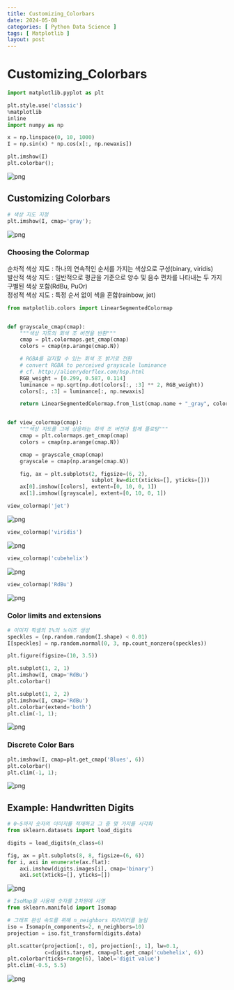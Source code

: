 ```yaml
---
title: Customizing_Colorbars
date: 2024-05-08
categories: [ Python Data Science ]
tags: [ Matplotlib ]
layout: post
---
```


# Customizing_Colorbars

```python
import matplotlib.pyplot as plt

plt.style.use('classic')
%matplotlib
inline
import numpy as np
```

```python
x = np.linspace(0, 10, 1000)
I = np.sin(x) * np.cos(x[:, np.newaxis])

plt.imshow(I)
plt.colorbar();
```

![png](_posts/Customizing_Colorbars_files/Customizing_Colorbars_2_0.png)

## Customizing Colorbars

```python
# 색상 지도 지정
plt.imshow(I, cmap='gray');
```

![png](_posts/Customizing_Colorbars_files/Customizing_Colorbars_4_0.png)

### Choosing the Colormap

순차적 색상 지도 : 하나의 연속적인 순서를 가지는 색상으로 구성(binary, viridis)  
발산적 색상 지도 : 일반적으로 평균을 기준으로 양수 및 음수 편차를 나타내는 두 가지 구별된 색상 포함(RdBu, PuOr)  
정성적 색상 지도 : 특정 순서 없이 색을 혼합(rainbow, jet)

```python
from matplotlib.colors import LinearSegmentedColormap


def grayscale_cmap(cmap):
    """색상 지도의 회색 조 버전을 반환"""
    cmap = plt.colormaps.get_cmap(cmap)
    colors = cmap(np.arange(cmap.N))

    # RGBA를 감지할 수 있는 회색 조 밝기로 전환
    # convert RGBA to perceived grayscale luminance
    # cf. http://alienryderflex.com/hsp.html
    RGB_weight = [0.299, 0.587, 0.114]
    luminance = np.sqrt(np.dot(colors[:, :3] ** 2, RGB_weight))
    colors[:, :3] = luminance[:, np.newaxis]

    return LinearSegmentedColormap.from_list(cmap.name + "_gray", colors, cmap.N)


def view_colormap(cmap):
    """색상 지도를 그에 상응하는 회색 조 버전과 함께 플로팅"""
    cmap = plt.colormaps.get_cmap(cmap)
    colors = cmap(np.arange(cmap.N))

    cmap = grayscale_cmap(cmap)
    grayscale = cmap(np.arange(cmap.N))

    fig, ax = plt.subplots(2, figsize=(6, 2),
                           subplot_kw=dict(xticks=[], yticks=[]))
    ax[0].imshow([colors], extent=[0, 10, 0, 1])
    ax[1].imshow([grayscale], extent=[0, 10, 0, 1])
```

```python
view_colormap('jet')
```

![png](_posts/Customizing_Colorbars_files/Customizing_Colorbars_8_0.png)

```python
view_colormap('viridis')
```

![png](_posts/Customizing_Colorbars_files/Customizing_Colorbars_9_0.png)

```python
view_colormap('cubehelix')
```

![png](_posts/Customizing_Colorbars_files/Customizing_Colorbars_10_0.png)

```python
view_colormap('RdBu')
```

![png](_posts/Customizing_Colorbars_files/Customizing_Colorbars_11_0.png)

### Color limits and extensions

```python
# 이미지 픽셀의 1%의 노이즈 생성
speckles = (np.random.random(I.shape) < 0.01)
I[speckles] = np.random.normal(0, 3, np.count_nonzero(speckles))

plt.figure(figsize=(10, 3.5))

plt.subplot(1, 2, 1)
plt.imshow(I, cmap='RdBu')
plt.colorbar()

plt.subplot(1, 2, 2)
plt.imshow(I, cmap='RdBu')
plt.colorbar(extend='both')
plt.clim(-1, 1);
```

![png](_posts/Customizing_Colorbars_files/Customizing_Colorbars_13_0.png)

### Discrete Color Bars

```python
plt.imshow(I, cmap=plt.get_cmap('Blues', 6))
plt.colorbar()
plt.clim(-1, 1);
```

![png](_posts/Customizing_Colorbars_files/Customizing_Colorbars_15_0.png)

## Example: Handwritten Digits

```python
# 0~5까지 숫자의 이미지를 적재하고 그 중 몇 가지를 시각화
from sklearn.datasets import load_digits

digits = load_digits(n_class=6)

fig, ax = plt.subplots(8, 8, figsize=(6, 6))
for i, axi in enumerate(ax.flat):
    axi.imshow(digits.images[i], cmap='binary')
    axi.set(xticks=[], yticks=[])
```

![png](_posts/Customizing_Colorbars_files/Customizing_Colorbars_17_0.png)

```python
# IsoMap을 사용해 숫자를 2차원에 사영
from sklearn.manifold import Isomap

# 그래프 완성 속도를 위해 n_neighbors 파라미터를 늘림
iso = Isomap(n_components=2, n_neighbors=10)
projection = iso.fit_transform(digits.data)
```

```python
plt.scatter(projection[:, 0], projection[:, 1], lw=0.1,
            c=digits.target, cmap=plt.get_cmap('cubehelix', 6))
plt.colorbar(ticks=range(6), label='digit value')
plt.clim(-0.5, 5.5)
```

![png](_posts/Customizing_Colorbars_files/Customizing_Colorbars_19_0.png)
    

